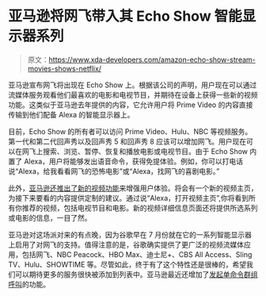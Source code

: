 # 亚马逊将网飞带入其 Echo Show 智能显示器系列

> 原文：<https://www.xda-developers.com/amazon-echo-show-stream-movies-shows-netflix/>

亚马逊宣布网飞将出现在 Echo Show 上。根据该公司的声明，用户现在可以通过流媒体服务观看他们最喜欢的电影和电视节目，并期待在设备上获得一些新的视频功能。这类似于亚马逊去年提供的内容，它允许用户将 Prime Video 的内容直接传输到他们配备 Alexa 的智能显示器上。

目前，Echo Show 的所有者可以访问 Prime Video、Hulu、NBC 等视频服务。第一代和第二代回声秀以及回声秀 5 和回声秀 8 应该可以增加网飞。用户现在可以在网飞上搜索、浏览、暂停、恢复和播放电影或电视节目。由于 Echo Show 内置了 Alexa，用户将能够发出语音命令，获得免提体验。例如，你可以打电话说“Alexa，给我看看网飞的恐怖电影”或“Alexa，找网飞的喜剧电影。”

此外，[亚马逊还推出了新的视频功能](https://blog.aboutamazon.co.uk/innovation/watch-festive-entertainment-on-echo-show-with-netflix-and-new-video-features)来增强用户体验。将会有一个新的视频主页，为接下来要看的内容提供定制的建议。通过说“Alexa，打开视频主页”,你将看到所有你推荐的视频，包括电视节目和电影。新的视频详细信息页面还将提供所选系列或电影的信息，一目了然。

亚马逊对这场派对来的有点晚，因为谷歌早在 7 月份就在它的一系列智能显示器上启用了对网飞的支持。值得注意的是，谷歌确实提供了更广泛的视频流媒体应用，包括网飞、NBC Peacock、HBO Max、迪士尼+、CBS All Access、Sling TV、Hulu、SHOWTIME 等。尽管如此，终于有了这个特性还是很棒的，希望我们可以期待更多的服务很快被添加到列表中。亚马逊最近还增加了[发起单命令群组呼叫](https://www.xda-developers.com/amazon-group-calls-alexa-holiday/)的功能。
